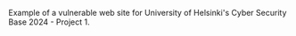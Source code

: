 Example of a vulnerable web site for University of Helsinki's Cyber Security Base 2024 - Project 1.
